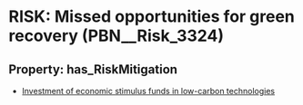 # RISK: __Missed opportunities for green recovery__ (PBN__Risk_3324)

## Property: has_RiskMitigation

* [Investment of economic stimulus funds in low-carbon technologies](PBN__Mitigation_1993)

